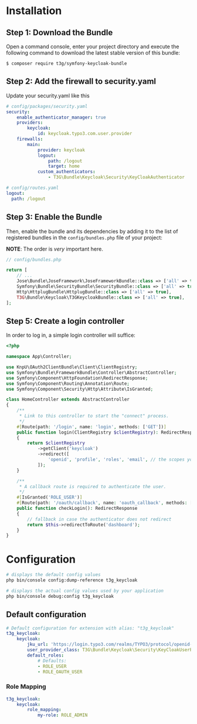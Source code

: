 # Installation

## Step 1: Download the Bundle

Open a command console, enter your project directory and execute the
following command to download the latest stable version of this bundle:

```console
$ composer require t3g/symfony-keycloak-bundle
```

## Step 2: Add the firewall to security.yaml

Update your security.yaml like this

```yaml
# config/packages/security.yaml
security:
    enable_authenticator_manager: true
    providers:
        keycloak:
            id: keycloak.typo3.com.user.provider
    firewalls:
        main:
            provider: keycloak
            logout:
                path: /logout
                target: home
            custom_authenticators:
                - T3G\Bundle\Keycloak\Security\KeyCloakAuthenticator
```

```yaml
# config/routes.yaml
logout:
  path: /logout
```

## Step 3: Enable the Bundle

Then, enable the bundle and its dependencies by adding it to the list of registered bundles
in the `config/bundles.php` file of your project:

**NOTE**: The order is *very* important here.

```php
// config/bundles.php

return [
    // ...
    Jose\Bundle\JoseFramework\JoseFrameworkBundle::class => ['all' => true],
    Symfony\Bundle\SecurityBundle\SecurityBundle::class => ['all' => true],
    Http\HttplugBundle\HttplugBundle::class => ['all' => true],
    T3G\Bundle\Keycloak\T3GKeycloakBundle::class => ['all' => true],
];
```

## Step 5: Create a login controller

In order to log in, a simple login controller will suffice:

```php
<?php

namespace App\Controller;

use KnpU\OAuth2ClientBundle\Client\ClientRegistry;
use Symfony\Bundle\FrameworkBundle\Controller\AbstractController;
use Symfony\Component\HttpFoundation\RedirectResponse;
use Symfony\Component\Routing\Annotation\Route;
use Symfony\Component\Security\Http\Attribute\IsGranted;

class HomeController extends AbstractController
{
    /**
     * Link to this controller to start the "connect" process.
     */
    #[Route(path: '/login', name: 'login', methods: ['GET'])]
    public function login(ClientRegistry $clientRegistry): RedirectResponse
    {
        return $clientRegistry
            ->getClient('keycloak')
            ->redirect([
                'openid', 'profile', 'roles', 'email', // the scopes you want to access
            ]);
    }

    /**
     * A callback route is required to authenticate the user. 
     */
    #[IsGranted('ROLE_USER')]
    #[Route(path: '/oauth/callback', name: 'oauth_callback', methods: ['GET'])]
    public function checkLogin(): RedirectResponse
    {
        // fallback in case the authenticator does not redirect
        return $this->redirectToRoute('dashboard');
    }
}
```

# Configuration

```bash
# displays the default config values
php bin/console config:dump-reference t3g_keycloak

# displays the actual config values used by your application
php bin/console debug:config t3g_keycloak 
```

## Default configuration

```yaml
# Default configuration for extension with alias: "t3g_keycloak"
t3g_keycloak:
    keycloak:
        jku_url: 'https://login.typo3.com/realms/TYPO3/protocol/openid-connect/certs'
        user_provider_class: T3G\Bundle\Keycloak\Security\KeyCloakUserProvider
        default_roles:
            # Defaults:
            - ROLE_USER
            - ROLE_OAUTH_USER
```

### Role Mapping

```yaml
t3g_keycloak:
    keycloak:
        role_mapping:
            my-role: ROLE_ADMIN
```
